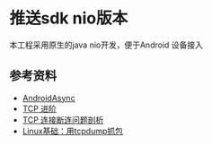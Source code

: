 # 推送sdk nio版本

本工程采用原生的java nio开发，便于Android 设备接入


## 参考资料
* [AndroidAsync](https://github.com/koush/AndroidAsync/tree/master/AndroidAsync/src/com/koushikdutta/async)
* [TCP 进阶](https://halfrost.com/advance_tcp/)
* [TCP 连接断连问题剖析](https://www.ibm.com/developerworks/cn/aix/library/0808_zhengyong_tcp/index.html)
* [Linux基础：用tcpdump抓包](https://www.cnblogs.com/chyingp/p/linux-command-tcpdump.html)
